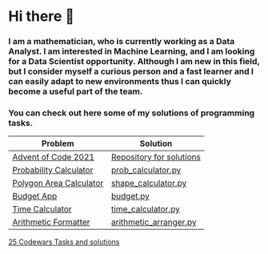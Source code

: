 # Hi there 👋
### I am a mathematician, who is currently working as a Data Analyst. I am interested in Machine Learning, and I am looking for a Data Scientist opportunity. Although I am new in this field, but I consider myself a curious person and a fast learner and I can easily adapt to new environments thus I can quickly become a useful part of the team.

### You can check out here some of my solutions of programming tasks. 

| Problem | Solution |
| ----------- | ----------- |
[Advent of Code 2021](https://adventofcode.com/2021) | [Repository for solutions](https://github.com/cseriildi/advent_of_code_2021) |
[Probability Calculator](https://github.com/cseriildi/boilerplate-probability-calculator) | [prob_calculator.py](https://github.com/cseriildi/boilerplate-probability-calculator/blob/master/prob_calculator.py) |
|[Polygon Area Calculator](https://github.com/cseriildi/boilerplate-polygon-area-calculator) | [shape_calculator.py](https://github.com/cseriildi/boilerplate-polygon-area-calculator/blob/master/shape_calculator.py) |
| [Budget App](https://github.com/cseriildi/boilerplate-budget-app) | [budget.py](https://github.com/cseriildi/boilerplate-budget-app/blob/master/budget.py) |
| [Time Calculator](https://github.com/cseriildi/time-calculator) | [time_calculator.py](https://github.com/cseriildi/time-calculator/blob/master/time_calculator.py) |
| [Arithmetic Formatter](https://github.com/cseriildi/arithmetic-formatter) | [arithmetic_arranger.py](https://github.com/cseriildi/arithmetic-formatter/blob/master/arithmetic_arranger.py) |

[25 Codewars Tasks and solutions](https://github.com/cseriildi/codewars_solutions) 
